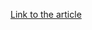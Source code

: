 [Link to the article](https://thehackernews.com/2025/08/mixshell-malware-delivered-via-contact.html)
